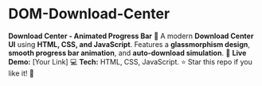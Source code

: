 # DOM-Download-Center
**Download Center - Animated Progress Bar** 🚀    A modern **Download Center UI** using **HTML, CSS, and JavaScript**. Features a **glassmorphism design**, **smooth progress bar animation**, and **auto-download simulation**.    🔗 **Live Demo:** [Your Link]    💻 **Tech:** HTML, CSS, JavaScript.    ⭐ Star this repo if you like it! 🚀
